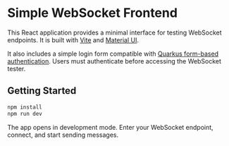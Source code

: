 # Simple WebSocket Frontend

This React application provides a minimal interface for testing WebSocket endpoints.
It is built with [Vite](https://vite.dev/) and [Material UI](https://mui.com/).

It also includes a simple login form compatible with [Quarkus form-based authentication](https://quarkus.io/guides/security-authentication-mechanisms#form-auth). Users must authenticate before accessing the WebSocket tester.

## Getting Started

```bash
npm install
npm run dev
```

The app opens in development mode. Enter your WebSocket endpoint, connect, and start sending messages.

